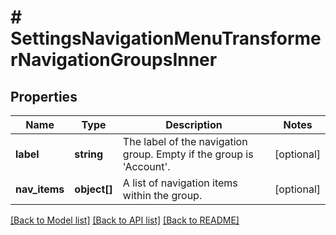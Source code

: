 # # SettingsNavigationMenuTransformerNavigationGroupsInner

## Properties

Name | Type | Description | Notes
------------ | ------------- | ------------- | -------------
**label** | **string** | The label of the navigation group. Empty if the group is &#39;Account&#39;. | [optional]
**nav_items** | **object[]** | A list of navigation items within the group. | [optional]

[[Back to Model list]](../../README.md#models) [[Back to API list]](../../README.md#endpoints) [[Back to README]](../../README.md)
